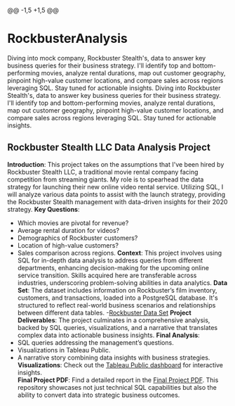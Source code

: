 @@ -1,5 +1,5 @@
# RockbusterAnalysis
Diving into mock company, Rockbuster Stealth's, data to answer key business queries for their business strategy. I'll identify top and bottom-performing movies, analyze rental durations, map out customer geography, pinpoint high-value customer locations, and compare sales across regions leveraging SQL. Stay tuned for actionable insights.
Diving into Rockbuster Stealth's, data to answer key business queries for their business strategy. I'll identify top and bottom-performing movies, analyze rental durations, map out customer geography, pinpoint high-value customer locations, and compare sales across regions leveraging SQL. Stay tuned for actionable insights.
## Rockbuster Stealth LLC Data Analysis Project

**Introduction**: This project takes on the assumptions that I've been hired by Rockbuster Stealth LLC, a traditional movie rental company facing competition from streaming giants. My role is to spearhead the data strategy for launching their new online video rental service. Utilizing SQL, I will analyze various data points to assist with the launch strategy, providing the Rockbuster Stealth management with data-driven insights for their 2020 strategy.
**Key Questions**:
- Which movies are pivotal for revenue?
- Average rental duration for videos?
- Demographics of Rockbuster customers?
- Location of high-value customers?
- Sales comparison across regions.
**Context**: This project involves using SQL for in-depth data analysis to address queries from different departments, enhancing decision-making for the upcoming online service transition. Skills acquired here are transferable across industries, underscoring problem-solving abilities in data analytics.
**Data Set**: The dataset includes information on Rockbuster’s film inventory, customers, and transactions, loaded into a PostgreSQL database. It's structured to reflect real-world business scenarios and relationships between different data tables.
-[Rockbuster Data Set](https://github.com/isom17/InstaCartAnalysis/files/14471305/Rockbuster.Excel.Data.xls)
**Project Deliverables**: The project culminates in a comprehensive analysis, backed by SQL queries, visualizations, and a narrative that translates complex data into actionable business insights.
**Final Analysis**:
- SQL queries addressing the management’s questions.
- Visualizations in Tableau Public.
- A narrative story combining data insights with business strategies.
**Visualizations**: Check out the [Tableau Public dashboard](https://public.tableau.com/app/profile/isom.winton/vizzes) for interactive insights.  
**Final Project PDF**: Find a detailed report in the [Final Project PDF](https://github.com/isom17/InstaCartAnalysis/files/14471297/Exercise.3.10_RockBuster.Stealth.llc._Isom.Winton.1.pdf).
This repository showcases not just technical SQL capabilities but also the ability to convert data into strategic business outcomes.
